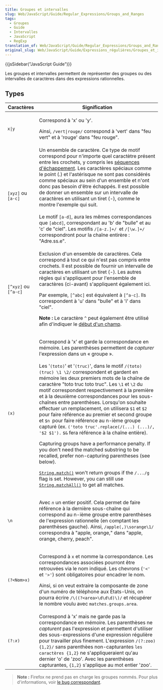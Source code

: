 ```yaml
---
title: Groupes et intervalles
slug: Web/JavaScript/Guide/Regular_Expressions/Groups_and_Ranges
tags:
  - Groupes
  - Guide
  - Intervalles
  - JavaScript
  - RegExp
translation_of: Web/JavaScript/Guide/Regular_Expressions/Groups_and_Ranges
original_slug: Web/JavaScript/Guide/Expressions_régulières/Groupes_et_intervalles
---
```

{{jsSidebar("JavaScript Guide")}}

Les groupes et intervalles permettent de représenter des groupes ou des intervalles de caractères dans des expressions rationnelles.

## Types

<table class="standard-table">
  <thead>
    <tr>
      <th scope="col">Caractères</th>
      <th scope="col">Signification</th>
    </tr>
  </thead>
  <tbody>
    <tr>
      <td><code>x|y</code></td>
      <td>
        <p>Correspond à 'x' ou 'y'.</p>
        <p>
          Ainsi, <code>/vert|rouge/</code> correspond à 'vert' dans "feu vert"
          et à 'rouge' dans "feu rouge".
        </p>
      </td>
    </tr>
    <tr>
      <td><code>[xyz]</code> ou <code>[a-c]</code></td>
      <td>
        Un ensemble de caractère. Ce type de motif correspond pour n'importe
        quel caractètre présent entre les crochets, y compris les
        <a
          href="/fr/docs/Web/JavaScript/Guide/Types_et_grammaire#Les_caractères_d&#x27;échappement"
          >séquences d'échappement</a
        >. Les caractères spéciaux comme le point (.) et l'astérisque ne sont
        pas considérés comme spéciaux au sein d'un ensemble et n'ont donc pas
        besoin d'être échappés. Il est possible de donner un ensemble sur un
        intervalle de caractères en utilisant un tiret (-), comme le montre
        l'exemple qui suit.<br /><br />Le motif <code>[a-d]</code>,  aura les
        mêmes correspondances que <code>[abcd]</code>, correspondant au 'b' de
        "bulle" et au 'c' de "ciel". Les motifis <code>/[a-z.]+/ </code>et
        <code>/[\w.]+/</code> correspondront pour la chaîne entirère :
        "Adre.ss.e".
      </td>
    </tr>
    <tr>
      <td>
        <p><code>[^xyz]</code> ou <code>[^a-c]</code></p>
      </td>
      <td>
        <p>
          Exclusion d'un ensemble de caractères. Cela correspond à tout ce qui
          n'est pas compris entre crochets. Il est possible de fournir un
          intervalle de caractères en utilisant un tiret (-). Les autres règles
          qui s'appliquent pour l'ensemble de caractères (ci-avant) s'appliquent
          également ici.
        </p>
        <p>
          Par exemple, <code>[^abc]</code> est équivalent à <code>[^a-c]</code>.
          Ils correspondent à 'u' dans "bulle" et à 'i' dans "ciel".
        </p>
        <div class="note">
          <p>
            <strong>Note :</strong> Le caractère <code>^</code> peut également
            être utilisé afin d'indiquer le
            <a
              href="/fr/docs/Web/JavaScript/Guide/Expressions_régulières/Limites"
              >début d'un champ</a
            >.
          </p>
        </div>
      </td>
    </tr>
    <tr>
      <td><code>(x)</code></td>
      <td>
        <p>
          Correspond à 'x' et garde la correspondance en mémoire. Les
          parenthèses permettent de <em>capturer </em>l'expression dans un «
          groupe ».<br /><br />Les '<code>(toto)</code>' et
          '<code>(truc)</code>', dans le motif
          <code>/(toto) (truc) \1 \2/</code> correspondent et gardent en mémoire
          les deux premiers mots de la chaîne de caractère "toto truc toto
          truc". Les <code>\1</code> et <code>\2</code> du motif correspondent
          respectivement à la première et à la deuxième correspondances pour les
          sous-chaînes entre parenthèses. Lorsqu'on souhaite effectuer un
          remplacement, on utilisera <code>$1</code> et <code>$2</code> pour
          faire référence au premier et second groupe et <code>$</code
          ><code>n </code>pour faire référence au n-ième groupe capturé (ex.
          <code>('toto truc'.replace(/(...) (...)/, '$2 $1').</code>
          <code>$&#x26;</code> fera référence à la chaîne entière).
        </p>
        <p>
          Capturing groups have a performance penalty. If you don't need the
          matched substring to be recalled, prefer non-capturing parentheses
          (see below).
        </p>
        <p>
          <code
            ><a
              href="/en-US/docs/Web/JavaScript/Reference/Global_Objects/String/match"
              >String.match()</a
            ></code
          >
          won't return groups if the <code>/.../g</code> flag is set. However,
          you can still use
          <code
            ><a
              href="/en-US/docs/Web/JavaScript/Reference/Global_Objects/String/matchAll"
              >String.matchAll()</a
            ></code
          >
          to get all matches.
        </p>
      </td>
    </tr>
    <tr>
      <td><code>\n</code></td>
      <td>
        <p>
          Avec <code><em>n</em></code> un entier positif. Cela permet de faire
          référence à la dernière sous-chaîne qui correspond au n-ième groupe
          entre parenthèses de l'expression rationnelle (en comptant les
          parenthèses gauche). Ainsi,
          <code>/apple(,)\sorange\1/</code> correspondra à "apple, orange," dans
          "apple, orange, cherry, peach".
        </p>
      </td>
    </tr>
    <tr>
      <td><code>(?&#x3C;Nom>x)</code></td>
      <td>
        <p>
          Correspond à <code>x</code> et nomme la correspondance. Les
          correspondances associées pourront être retrouvées via le nom indiqué.
          Les chevrons (<code>'&#x3C;'</code> et <code>'>'</code>) sont
          obligatoires pour encadrer le nom.
        </p>
        <p>
          Ainsi, si on veut extraire la composante de zone d'un numéro de
          téléphone aux États-Unis, on pourra écrire
          <code>/\((?&#x3C;area>\d\d\d)\)/</code> et récupérer le nombre voulu
          avec <code>matches.groups.area</code>.
        </p>
      </td>
    </tr>
    <tr>
      <td><code>(?:<em>x</em>)</code></td>
      <td>
        Correspond à 'x' mais ne garde pas la correspondance en mémoire. Les
        parenthèses ne <em>capturent</em> pas l'expression et permettent
        d'utiliser des sous-expressions d'une expression régulière pour
        travailler plus finement. L'expression <code>/(?:zoo){1,2}/</code> sans
        parenthèes non-capturantes <code>les caractères {1,2}</code> ne
        s'appliqueraient qu'au dernier 'o' de 'zoo'. Avec les parenthèses
        capturantes, <code>{1,2}</code> s'applique au mot entier 'zoo'.
      </td>
    </tr>
  </tbody>
</table>

> **Note :** Firefox ne prend pas en charge les groupes nommés. Pour plus d'informations, voir [le bug correspondant](https://bugzilla.mozilla.org/show_bug.cgi?id=1362154).
